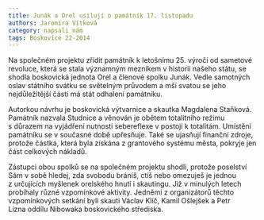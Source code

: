 ```yaml
---
title: Junák a Orel usilují o památník 17. listopadu
authors: Jaromíra Vítková
category: napsali nám
tags: Boskovice 22-2014 
---
```


Na společném projektu zřídit památník k letošnímu 25. výročí od sametové revoluce, která se stala významným mezníkem v historii našeho státu, se shodla boskovická jednota Orel a členové spolku Junák. Vedle samotných oslav státního svátku se světelným průvodem a mší svatou se jeho nejdůležitější částí má stát odhalení památníku.

Autorkou návrhu je boskovická výtvarnice a skautka Magdalena Staňková. Památník nazvala Studnice a věnován je obětem totalitního režimu s důrazem na vyjádření nutnosti sebereflexe v postoji k totalitám. Umístění památníku se v současné době upřesňuje. Také se ujasňují finanční zdroje, protože částka, která byla získána z grantového systému města, pokryje jen část celkových nákladů.

Zástupci obou spolků se na společném projektu shodli, protože poselství Sám v sobě hledej, zda svobodu bráníš, ctíš nebo omezuješ je jednou z určujících myšlenek orelského hnutí i skautingu. Již v minulých letech probíhaly různé vzpomínkové aktivity. Jedněmi z organizátorů těchto vzpomínkových setkání byli skauti Václav Klíč, Kamil Ošlejšek a Petr Lizna oddílu Nibowaka boskovického střediska.